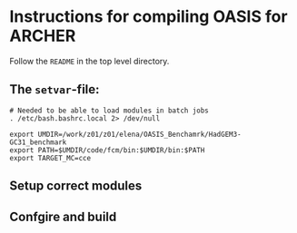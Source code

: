 # Instructions for compiling OASIS for ARCHER

Follow the ```README``` in the top level directory.

## The ```setvar```-file:

````
# Needed to be able to load modules in batch jobs
. /etc/bash.bashrc.local 2> /dev/null

export UMDIR=/work/z01/z01/elena/OASIS_Benchamrk/HadGEM3-GC31_benchmark
export PATH=$UMDIR/code/fcm/bin:$UMDIR/bin:$PATH
export TARGET_MC=cce
````

## Setup correct modules

## Confgire and build
